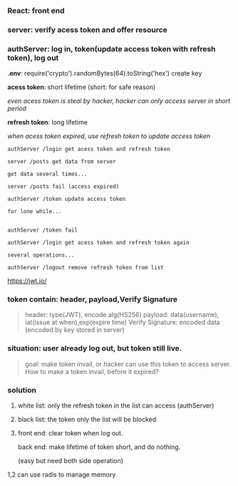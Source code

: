 ### React: front end
### server: verify acess token and offer resource
### authServer: log in, token(update access token with refresh token), log out

**.env**:  require('crypto').randomBytes(64).toString('hex') create key

**acess token**: short lifetime (short: for safe reason)

*even acess token is steal by hacker, hacker can only access server in short period*

**refresh token**: long lifetime

*when acess token expired, use refresh token to update access token*
```
authServer /login get acess token and refresh token

server /posts get data from server

get data several times...

server /posts fail (access expired)

authServer /token update access token

for lone while...


authServer /token fail

authServer /login get acess token and refresh token again

several operations...

authServer /logout remove refresh token from list
```
https://jwt.io/
### token contain: header, payload,Verify Signature
> header: type(JWT), encode alg(HS256)
> payload: data(username), iat(issue at when),exp(expire time)
> Verify Signature: encoded data (encoded by key stored in server)

### situation: user already log out, but token still live.
> goal: make token invail, or hacker can use this token to access server.
> How to make a token invail, before it expired?

### solution
1. white list: only the refresh token in the list can access (authServer)
2. black list: the token only the list will be blocked
3. front end: clear token when log out.
   
   back end: make lifetime of token short, and do nothing.
   
   (easy but need both side operation)

1,2 can use radis to manage memory



